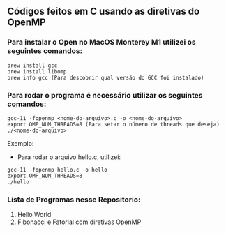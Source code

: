 ## Códigos feitos em C usando as diretivas do OpenMP 

### Para instalar o Open no MacOS Monterey M1 utilizei os seguintes comandos:


```
brew install gcc
brew install libomp
brew info gcc (Para descobrir qual versão do GCC foi instalado) 
```

### Para rodar o programa é necessário utilizar os seguintes comandos:


```
gcc-11 -fopenmp <nome-do-arquivo>.c -o <nome-do-arquivo>
export OMP_NUM_THREADS=8 (Para setar o número de threads que deseja)
./<nome-do-arquivo> 
```
  
Exemplo: 
 
 -  Para rodar o arquivo hello.c, utilizei:
    
  ``` 
  gcc-11 -fopenmp hello.c -o hello
  export OMP_NUM_THREADS=8 
  ./hello
  ```
  
### Lista de Programas nesse Repositorio:
  
1. Hello World
2. Fibonacci e Fatorial com diretivas OpenMP  
 
